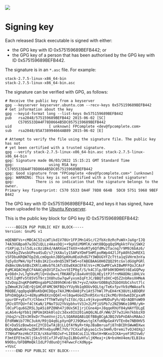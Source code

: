<div class="hidden-warning"><a href="https://docs.haskellstack.org/"><img src="https://cdn.jsdelivr.net/gh/commercialhaskell/stack/doc/img/hidden-warning.svg"></a></div>

# Signing key

Each released Stack executable is signed with either:

* the GPG key with ID 0x575159689BEFB442; or
* the GPG key of a person that has been authorised by the GPG key with ID
  0x575159689BEFB442.

The signature is in an `*.asc` file. For example:

~~~text
stack-2.7.5-linux-x86_64-bin
stack-2.7.5-linux-x86_64-bin.asc
~~~

The signature can be verified with GPG, as follows:

~~~text
# Receive the public key from a keyserver
gpg --keyserver keyserver.ubuntu.com --recv-keys 0x575159689BEFB442
# Get information about the key
gpg --keyid-format long --list-keys 0x575159689BEFB442
pub   rsa2048/575159689BEFB442 2015-06-02 [SC]
      C5705533DA4F78D8664B5DC0575159689BEFB442
uid                 [ unknown] FPComplete <dev@fpcomplete.com>
sub   rsa2048/85A738994664AB89 2015-06-02 [E]

# Attempt to verify the file using the signature file. The public key has not
# yet been certified with a trusted signature.
gpg --verify stack-2.7.5-linux-x86_64-bin.asc stack-2.7.5-linux-x86_64-bin
gpg: Signature made 06/03/2022 15:15:21 GMT Standard Time
gpg:                using RSA key C5705533DA4F78D8664B5DC0575159689BEFB442
gpg: Good signature from "FPComplete <dev@fpcomplete.com>" [unknown]
gpg: WARNING: This key is not certified with a trusted signature!
gpg:          There is no indication that the signature belongs to the owner.
Primary key fingerprint: C570 5533 DA4F 78D8 664B  5DC0 5751 5968 9BEF B442
~~~

The GPG key with ID 0x575159689BEFB442, and keys it has signed, have been
uploaded to the
[Ubuntu Keyserver](https://keyserver.ubuntu.com/pks/lookup?search=0x575159689BEFB442&fingerprint=on&op=index).

This is the public key block for GPG key ID 0x575159689BEFB442:

~~~text
-----BEGIN PGP PUBLIC KEY BLOCK-----
Version: GnuPG v1

mQENBFVs+cMBCAC5IsLWTikd1V70Ur1FPJMn14Sc/C2fbXc0zRcPuWX+JaXgrIJQ
74A3UGBpa07wJDZiQLLz4AasDQj++9gXdiM9MlK/xWt8BQpgQqSMgkktFVajSWX2
rSXPjqLtsl5dLsc8ziBkd/AARXoeITmXX+n6oRTy6QfdMv2Tacnq7r9M9J6bAz6/
7UsKkyZVwsbUPea4SuD/s7jkXAuly15APaYDmF5mMlpoRWp442lJFpA0h52mREX1
s5FDbuKRQW7OpZdLcmOgoknJBDSpKHuHEoUhdG7Y3WDUGYFZcTtta1qSVHrm3nYa
7q5yOzPW4/VpftkBs1KzIxx0nQ5INT5W5+oTABEBAAG0H0ZQQ29tcGxldGUgPGRl
dkBmcGNvbXBsZXRlLmNvbT6JATcEEwEKACEFAlVs+cMCGwMFCwkIBwMFFQoJCAsF
FgMCAQACHgECF4AACgkQV1FZaJvvtEIP8gf/S/k4C3lp/BFb0K9DHHSt6EaGQPwy
g+O8d+JvL7ghkvMjlQ+UxDw+LfRKANTpl8a4vHtEQLHEy1tPJfrnMA8DNci8HLVx
rK3lIqMfv5t85VST9rz3X8huSw7qwFyxsmIqFtJC/BBQfsOXC+Q5Z2nbResXHMeA
5ZvDopZnqKPdmMOngabPGZd89hOKn6r8k7+yvZ/mXmrGOB8q5ZGbOXUbCshst7lc
yZWmoK3VJdErQjGHCdF4MC9KFBQsYYUy9b1q0OUv9QLtq/TeKxfpvYk9zMWAoafk
M8QBE/qqOpqkBRoKbQHCDQgx7AXJMKnOA0jPx1At57hWl7PuEH4rK38UtLkBDQRV
bPnDAQgAx1+4ENyaMk8XznQQ4l+nl8qw4UedZhnR5Xxr6z2kcMO/0VdwmIDCpxaM
spurOF+yExfY/Chbex7fThWTwVgfsItUc/QLLv9jkvpveMUDuPyh/4QrAQBYoW09
jMJcOTFQU+f4CtKaN/1PNoTSU2YkVpbhvtV3Jn2LPFjUSPb7z2NZ9NKe10M0/yN+
l0CuPlqu6GZR5L3pA5i8PZ0Nh47j0Ux5KIjrjCGne4p+J8qqeRhUf04yHAYfDLgE
aLAG4v4pYbb1jNPUm1Kbk0lo2c3dxx0IU201uAQ6LNLdF/WW/ZF7w3iHn7kbbzXO
jhbq2rvZEn3K9xDr7homVnnj21/LSQARAQABiQEfBBgBCgAJBQJVbPnDAhsMAAoJ
EFdRWWib77RC3ukH/R9jQ4q6LpXynQPJJ9QKwstglKfoKNpGeAYVTEn0e7NB0HV5
BC+Da5SzBowboxC2YCD1wTAjBjLLQfAYNyR+tHpJBaBmruafj87nBCDhSWwWDXwx
OUDpNOwKUkrwZDRlM7n4byoMRl7Vh/7CXxaTqkyao1c5v3mHh/DremiTvOJ4OXgJ
77NHaPXezHkCFZC8/sX6aY0DJxF+LIE84CoLI1LYBatH+NKxoICKA+yeF3RIVw0/
F3mtEFEtmJ6ljSks5tECxfJFvQlkpILBbGvHfuljKMeaj+iN+bsHmV4em/ELB1ku
N9Obs/bFDBMmQklIdLP7dOunDjY4FwwcFcXdNyg=
=YUsC
-----END PGP PUBLIC KEY BLOCK-----
~~~
